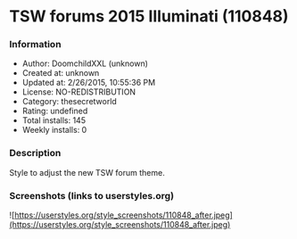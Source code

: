 # TSW forums 2015 Illuminati (110848)

### Information
- Author: DoomchildXXL (unknown)
- Created at: unknown
- Updated at: 2/26/2015, 10:55:36 PM
- License: NO-REDISTRIBUTION
- Category: thesecretworld
- Rating: undefined
- Total installs: 145
- Weekly installs: 0


### Description
Style to adjust the new TSW forum theme.


### Screenshots (links to userstyles.org)
![https://userstyles.org/style_screenshots/110848_after.jpeg](https://userstyles.org/style_screenshots/110848_after.jpeg)


